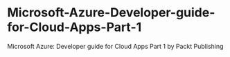 # Microsoft-Azure-Developer-guide-for-Cloud-Apps-Part-1
Microsoft Azure: Developer guide for Cloud Apps Part 1 by Packt Publishing
